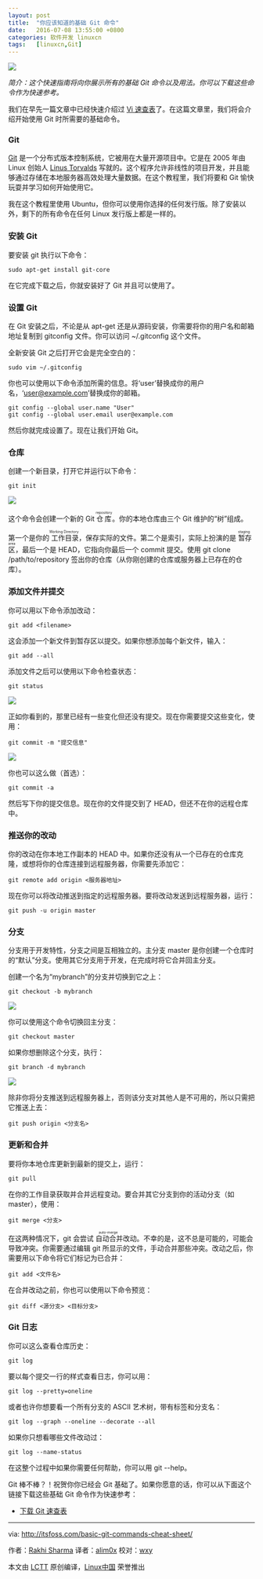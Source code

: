 ```yaml
---
layout: post
title:	"你应该知道的基础 Git 命令"
date:	2016-07-08 13:55:00 +0800 
categories:	软件开发 linuxcn 
tags:	[linuxcn,Git]
---
```



![](/Asserts/Images//attachment/album/201607/07/235601nvdjd85mn7h22hd4.jpg)


*简介：这个快速指南将向你展示所有的基础 Git 命令以及用法。你可以下载这些命令作为快速参考。*


我们在早先一篇文章中已经快速介绍过 [Vi 速查表](http://itsfoss.com/download-vi-cheat-sheet/)了。在这篇文章里，我们将会介绍开始使用 Git 时所需要的基础命令。


### Git


[Git](https://git-scm.com/) 是一个分布式版本控制系统，它被用在大量开源项目中。它是在 2005 年由 Linux 创始人 [Linus Torvalds](https://en.wikipedia.org/wiki/Linus_Torvalds) 写就的。这个程序允许非线性的项目开发，并且能够通过存储在本地服务器高效处理大量数据。在这个教程里，我们将要和 Git 愉快玩耍并学习如何开始使用它。


我在这个教程里使用 Ubuntu，但你可以使用你选择的任何发行版。除了安装以外，剩下的所有命令在任何 Linux 发行版上都是一样的。


### 安装 Git


要安装 git 执行以下命令：



```
sudo apt-get install git-core

```

在它完成下载之后，你就安装好了 Git 并且可以使用了。


### 设置 Git


在 Git 安装之后，不论是从 apt-get 还是从源码安装，你需要将你的用户名和邮箱地址复制到 gitconfig 文件。你可以访问 ~/.gitconfig 这个文件。


全新安装 Git 之后打开它会是完全空白的：



```
sudo vim ~/.gitconfig

```

你也可以使用以下命令添加所需的信息。将‘user’替换成你的用户名，‘user@example.com’替换成你的邮箱。



```
git config --global user.name "User"
git config --global user.email user@example.com

```

然后你就完成设置了。现在让我们开始 Git。


### 仓库


创建一个新目录，打开它并运行以下命令：



```
git init

```

![](/Asserts/Images//attachment/album/201607/07/235652wwwpeez2ddsrje9y.png)


这个命令会创建一个新的 Git <ruby> 仓库 <rp>  （ </rp> <rt>  repository </rt> <rp>  ） </rp></ruby>。你的本地仓库由三个 Git 维护的“树”组成。


第一个是你的<ruby> 工作目录 <rp>  （ </rp> <rt>  Working Directory </rt> <rp>  ） </rp></ruby>，保存实际的文件。第二个是索引，实际上扮演的是<ruby> 暂存区 <rp>  （ </rp> <rt>  staging area </rt> <rp>  ） </rp></ruby>，最后一个是 HEAD，它指向你最后一个 commit 提交。使用 git clone /path/to/repository 签出你的仓库（从你刚创建的仓库或服务器上已存在的仓库）。


### 添加文件并提交


你可以用以下命令添加改动：



```
git add <filename>

```

这会添加一个新文件到暂存区以提交。如果你想添加每个新文件，输入：



```
git add --all

```

添加文件之后可以使用以下命令检查状态：



```
git status

```

![](/Asserts/Images//attachment/album/201607/07/235750nd1oc41c1x35qt4v.png)


正如你看到的，那里已经有一些变化但还没有提交。现在你需要提交这些变化，使用：



```
git commit -m "提交信息"

```

![](/Asserts/Images//attachment/album/201607/07/235837gnj2jlocjilfjuqq.png)


你也可以这么做（首选）：



```
git commit -a

```

然后写下你的提交信息。现在你的文件提交到了 HEAD，但还不在你的远程仓库中。


### 推送你的改动


你的改动在你本地工作副本的 HEAD 中。如果你还没有从一个已存在的仓库克隆，或想将你的仓库连接到远程服务器，你需要先添加它：



```
git remote add origin <服务器地址>

```

现在你可以将改动推送到指定的远程服务器。要将改动发送到远程服务器，运行：



```
git push -u origin master

```

### 分支


分支用于开发特性，分支之间是互相独立的。主分支 master 是你创建一个仓库时的“默认”分支。使用其它分支用于开发，在完成时将它合并回主分支。


创建一个名为“mybranch”的分支并切换到它之上：



```
git checkout -b mybranch

```

![](/Asserts/Images//attachment/album/201607/07/235951pxxg29844wxclg2c.jpg)


你可以使用这个命令切换回主分支：



```
git checkout master

```

如果你想删除这个分支，执行：



```
git branch -d mybranch

```

![](/Asserts/Images//attachment/album/201607/09/171352cycc99ydy5yyzo7y.jpg)


除非你将分支推送到远程服务器上，否则该分支对其他人是不可用的，所以只需把它推送上去：



```
git push origin <分支名>

```

### 更新和合并


要将你本地仓库更新到最新的提交上，运行：



```
git pull

```

在你的工作目录获取并合并远程变动。要合并其它分支到你的活动分支（如 master），使用：



```
git merge <分支>

```

在这两种情况下，git 会尝试<ruby> 自动合并 <rp>  （ </rp> <rt>  auto-merge </rt> <rp>  ） </rp></ruby>改动。不幸的是，这不总是可能的，可能会导致冲突。你需要通过编辑 git 所显示的文件，手动合并那些冲突。改动之后，你需要用以下命令将它们标记为已合并：



```
git add <文件名>

```

在合并改动之前，你也可以使用以下命令预览：



```
git diff <源分支> <目标分支>

```

### Git 日志


你可以这么查看仓库历史：



```
git log

```

要以每个提交一行的样式查看日志，你可以用：



```
git log --pretty=oneline

```

或者也许你想要看一个所有分支的 ASCII 艺术树，带有标签和分支名：



```
git log --graph --oneline --decorate --all

```

如果你只想看哪些文件改动过：



```
git log --name-status

```

在这整个过程中如果你需要任何帮助，你可以用 git --help。


Git 棒不棒？！祝贺你你已经会 Git 基础了。如果你愿意的话，你可以从下面这个链接下载这些基础 Git 命令作为快速参考：


* [下载 Git 速查表](https://drive.google.com/open?id=0By49_3Av9sT1bXpINjhvU29VNUU)




---


via: <http://itsfoss.com/basic-git-commands-cheat-sheet/>


作者：[Rakhi Sharma](http://itsfoss.com/author/rakhi/) 译者：[alim0x](https://github.com/alim0x) 校对：[wxy](https://github.com/wxy)


本文由 [LCTT](https://github.com/LCTT/TranslateProject) 原创编译，[Linux中国](https://linux.cn/) 荣誉推出
